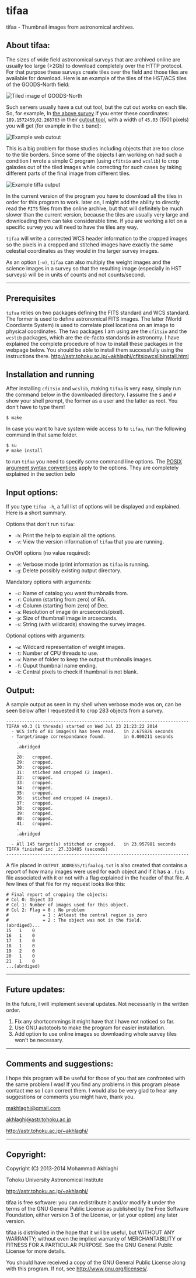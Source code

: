 tifaa
=======

tifaa - Thumbnail images from astronomical archives.

About tifaa:
-----------

The sizes of wide field astronomical surveys that are archived online
are usually too large (>2Gb) to download completely over the HTTP
protocol. For that purpose these surveys create tiles over the field
and those tiles are available for download. Here is an example of the
tiles of the HST/ACS tiles of the GOODS-North field:

![Tiled image of GOODS-North](https://raw.github.com/makhlaghi/tifaa/master/ReadmeImages/CFS.jpg)


Such servers usually have a cut out tool, but the cut out works on
each tile. So, for example, In [the above
survey](http://archive.stsci.edu/prepds/goods/) if you enter these
coordinates: `189.1572459`,`62.268763` in their [cutout
tool](http://archive.stsci.edu/eidol_v2.php), with a width of `45.03`
(1501 pixels) you will get (for example in the `i` band):

![Example web cutout](https://raw.github.com/makhlaghi/tifaa/master/ReadmeImages/CFSweb.png)

This is a big problem for those studies including objects that are too
close to the tile borders. Since some of the objects I am working on
had such a condition I wrote a simple C program (using `cfitsio` and
`wcslib`) to crop galaxies out of the tiled images while correcting
for such cases by taking different parts of the final image from
different tiles.

![Example tiffa output](https://raw.github.com/makhlaghi/tifaa/master/ReadmeImages/CFShere.png)

In the current version of the program you have to download all the
tiles in order for this program to work. later on, I might add the
ability to directly read the `FITS` files from the online archive, but
that will definitely be much slower than the current version, because
the tiles are usually very large and downloading them can take
considerable time. If you are working a lot on a specific survey you
will need to have the tiles any way.

`tifaa` will write a corrected WCS header information to the cropped
images so the pixels in a cropped and stitched images have exactly the
same celestial coordinates as they would in the larger survey images. 

As an option (`-w)`, `tifaa` can also multiply the weight images and
the science images in a survey so that the resulting image (especially
in HST surveys) will be in units of counts and not counts/second.
 
----------------------------------------
Prerequisites 
----------------------------------------

`tifaa` relies on two packages defining the FITS standard and WCS
standard.  The former is used to define astronomical FITS images. The
latter (World Coordiante System) is used to correlate pixel locations
on an image to physical coordinates. The two packages I am using are
the `cfitsio` and the `wcslib` packages, which are the de-facto
standards in astronomy. I have explained the complete procedure of how
to install these packages in the webpage below. You should be able to
install them successfully using the instructions there.
http://astr.tohoku.ac.jp/~akhlaghi/cfitsiowcslibinstall.html

Installation and running
------------------------

After installing `cfitsio` and `wcslib`, making `tifaa` is very easy,
simply run the command below in the downloaded directory. I assume the
`$` and `#` show your shell prompt, the former as a user and the
latter as root. You don't have to type them!

    $ make

In case you want to have system wide access to to `tifaa`, run the
following command in that same folder.

    $ su
    # make install

to run `tifaa` you need to specify some command line options. The
[POSIX argument syntax
conventions](http://www.gnu.org/software/libc/manual/html_node/Argument-Syntax.html#Argument-Syntax)
apply to the options. They are completely explained in the section
belo


Input options:
--------------

If you type `tifaa -h`, a full list of options will be displayed and
explained. Here is a short summary.

Options that don't run `tifaa`:
* `-h`: Print the help to explain all the options.
* `-v`: View the version information of `tifaa` that you are running.

On/Off options (no value required):
* `-e`: Verbose mode (print information as `tifaa` is running.
* `-g`: Delete possibly existing output directory.

Mandatory options with arguments:
* `-c`: Name of catalog you want thumbnails from.
* `-r`: Column (starting from zero) of RA.
* `-d`: Column (starting from zero) of Dec.
* `-a`: Resolution of image (in arcseconds/pixel).
* `-p`: Size of thumbnail image in arcseconds.
* `-s`: String (with wildcards) showing the survey images.

Optional options with arguments:
* `-w`: Wildcard representation of weight images. 
* `-t`: Number of CPU threads to use.
* `-o`: Name of folder to keep the output thumbnails images.
* `-f`: Ouput thumbnail name ending.
* `-k`: Central pixels to check if thumbnail is not blank.

Output:
-------

A sample output as seen in my shell when verbose mode was on, can be
seen below after I requested it to crop 283 objects from a survey.

    ----------------------------------------------------------------------
    TIFAA v0.3 (1 threads) started on Wed Jul 23 21:23:22 2014
      - WCS info of 81 image(s) has been read.   in 2.675826 seconds
      - Target/image correspondance found.       in 0.000211 seconds
        .
        .abridged
        .
        28:   cropped.
        29:   cropped.
        30:   cropped.
        31:   stiched and cropped (2 images).
        32:   cropped.
        33:   cropped.
        34:   cropped.
        35:   cropped.
        36:   stiched and cropped (4 images).
        37:   cropped.
        38:   cropped.
        39:   cropped.
        40:   cropped.
        41:   cropped.
        .
        .abridged
        .
      - All 145 target(s) stitched or cropped.   in 23.957981 seconds
    TIFFA finished in:  27.330405 (seconds)
    ----------------------------------------------------------------------

A file placed in `OUTPUT_ADDRESS/tifaalog.txt` is also created that
contains a report of how many images were used for each object and if
it has a `.fits` file associated with it or not with a flag explained
in the header of that file. A few lines of that file for my request
looks like this:

    # Final report of cropping the objects:
    # Col 0: Object ID
    # Col 1: Number of images used for this object.
    # Col 2: Flag = 0 : No problem
    #             = 1 : Atleast the central region is zero
    #             = 2 : The object was not in the field.
    (abrdiged)...
    15   1    0    
    16   1    0    
    17   1    0    
    18   1    0    
    19   2    0    
    20   1    0    
    21   1    0   
    ...(abrdiged)


----------------------------------------
Future updates:
----------------------------------------
In the future, I will implement several updates. 
Not necessarily in the written order.

 1. Fix any shortcommings it might have that I have not noticed so far.
 2. Use GNU autotools to make the program for easier installation.
 3. Add option to use online images so downloading whole survey tiles won't be necessary.

----------------------------------------
Comments and suggestions:
----------------------------------------
I hope this program will be useful for those of you that are confronted 
with the same problem I was! If you find any problems in this program
please contact me so I can correct them. I would also be very glad to
hear any suggestions or comments you might have, thank you.

makhlaghi@gmail.com 

akhlaghi@astr.tohoku.ac.jp

http://astr.tohoku.ac.jp/~akhlaghi/

----------------------------------------
Copyright:
----------------------------------------
Copyright (C) 2013-2014 Mohammad Akhlaghi

Tohoku University Astronomical Institute

http://astr.tohoku.ac.jp/~akhlaghi/

tifaa is free software: you can redistribute it and/or modify
it under the terms of the GNU General Public License as published by
the Free Software Foundation, either version 3 of the License, or
(at your option) any later version.

tifaa is distributed in the hope that it will be useful,
but WITHOUT ANY WARRANTY; without even the implied warranty of
MERCHANTABILITY or FITNESS FOR A PARTICULAR PURPOSE.  See the
GNU General Public License for more details.

You should have received a copy of the GNU General Public License
along with this program.  If not, see <http://www.gnu.org/licenses/>.
